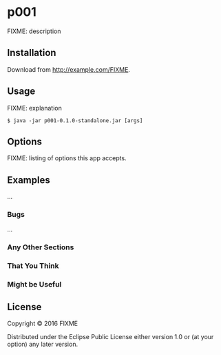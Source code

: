 # p001

FIXME: description

## Installation

Download from http://example.com/FIXME.

## Usage

FIXME: explanation

    $ java -jar p001-0.1.0-standalone.jar [args]

## Options

FIXME: listing of options this app accepts.

## Examples

...

### Bugs

...

### Any Other Sections
### That You Think
### Might be Useful

## License

Copyright © 2016 FIXME

Distributed under the Eclipse Public License either version 1.0 or (at
your option) any later version.
